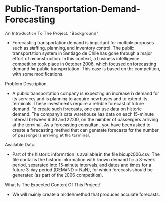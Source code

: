 # Public-Transportation-Demand-Forecasting
An Introduction To The Project. "Background"

* Forecasting transportation demand is important for multiple purposes such as staffing, planning, and inventory control. The public transportation system in Santiago de Chile has gone through a major effort of reconstruction. In this context, a business intelligence competition took place in October 2006, which focused on forecasting demand for public transportation. This case is based on the competition, with some modifications.

Problem Description.

* A public transportation company is expecting an increase in demand for its services and is planning to acquire new buses and to extend its terminals. These investments require a reliable forecast of future demand. To create such forecasts, one can use data on historic demand. The company’s data warehouse has data on each 15-minute interval between 6:30 and 22:00, on the number of passengers arriving at the terminal. As a forecasting consultant, you have been asked to create a forecasting method that can generate forecasts for the number of passengers arriving at the terminal.

Available Data.

* Part of the historic information is available in the file bicup2006.csv. The file contains the historic information with known demand for a 3-week period, separated into 15-minute intervals, and dates and times for a future 3-day period (DEMAND = NaN), for which forecasts should be generated (as part of the 2006 competition).

What Is The Expected Content Of This Project?

* We will mainly create a model/method that produces accurate forecasts.

